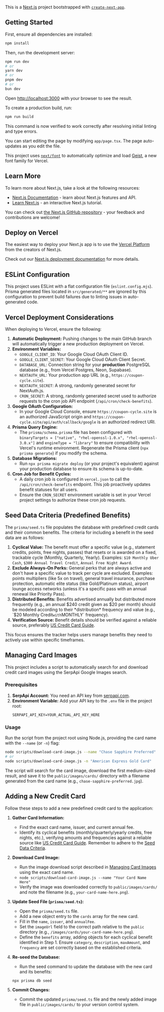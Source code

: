 This is a [Next.js](https://nextjs.org) project bootstrapped with [`create-next-app`](https://nextjs.org/docs/app/api-reference/cli/create-next-app).

## Getting Started

First, ensure all dependencies are installed:

```bash
npm install
```

Then, run the development server:

```bash
npm run dev
# or
yarn dev
# or
pnpm dev
# or
bun dev
```

Open [http://localhost:3000](http://localhost:3000) with your browser to see the result.

To create a production build, run:
```bash
npm run build
```
This command is now verified to work correctly after resolving initial linting and type errors.

You can start editing the page by modifying `app/page.tsx`. The page auto-updates as you edit the file.

This project uses [`next/font`](https://nextjs.org/docs/app/building-your-application/optimizing/fonts) to automatically optimize and load [Geist](https://vercel.com/font), a new font family for Vercel.

## Learn More

To learn more about Next.js, take a look at the following resources:

- [Next.js Documentation](https://nextjs.org/docs) - learn about Next.js features and API.
- [Learn Next.js](https://nextjs.org/learn) - an interactive Next.js tutorial.

You can check out [the Next.js GitHub repository](https://github.com/vercel/next.js) - your feedback and contributions are welcome!

## Deploy on Vercel

The easiest way to deploy your Next.js app is to use the [Vercel Platform](https://vercel.com/new?utm_medium=default-template&filter=next.js&utm_source=create-next-app&utm_campaign=create-next-app-readme) from the creators of Next.js.

Check out our [Next.js deployment documentation](https://nextjs.org/docs/app/building-your-application/deploying) for more details.

## ESLint Configuration

This project uses ESLint with a flat configuration file (`eslint.config.mjs`). Prisma generated files located in `src/generated/**` are ignored by this configuration to prevent build failures due to linting issues in auto-generated code.

## Vercel Deployment Considerations

When deploying to Vercel, ensure the following:

1.  **Automatic Deployment:** Pushing changes to the main GitHub branch will automatically trigger a new production deployment on Vercel.
2.  **Environment Variables:**
    *   `GOOGLE_CLIENT_ID`: Your Google Cloud OAuth Client ID.
    *   `GOOGLE_CLIENT_SECRET`: Your Google Cloud OAuth Client Secret.
    *   `DATABASE_URL`: Connection string for your **production** PostgreSQL database (e.g., from Vercel Postgres, Neon, Supabase).
    *   `NEXTAUTH_URL`: Your production app URL (e.g., `https://coupon-cycle.site`).
    *   `NEXTAUTH_SECRET`: A strong, randomly generated secret for NextAuth.js.
    *   `CRON_SECRET`: A strong, randomly generated secret used to authorize requests to the cron job API endpoint (`/api/cron/check-benefits`).
3.  **Google OAuth Configuration:**
    *   In your Google Cloud Console, ensure `https://coupon-cycle.site` is an authorized JavaScript origin and `https://coupon-cycle.site/api/auth/callback/google` is an authorized redirect URI.
4.  **Prisma Query Engine:**
    *   The `prisma/schema.prisma` file has been configured with `binaryTargets = ["native", "rhel-openssl-1.0.x", "rhel-openssl-3.0.x"]` and `engineType = "library"` to ensure compatibility with Vercel's runtime environment. Regenerate the Prisma client (`npx prisma generate`) if you modify the schema.
5.  **Database Migrations:**
    *   Run `npx prisma migrate deploy` (or your project's equivalent) against your production database to ensure its schema is up-to-date.
6.  **Cron Job for Benefit Cycles:**
    *   A daily cron job is configured in `vercel.json` to call the `/api/cron/check-benefits` endpoint. This job proactively updates benefit statuses for all users.
    *   Ensure the `CRON_SECRET` environment variable is set in your Vercel project settings to authorize these cron job requests.

## Seed Data Criteria (Predefined Benefits)

The `prisma/seed.ts` file populates the database with predefined credit cards and their common benefits. The criteria for including a benefit in the seed data are as follows:

1.  **Cyclical Value:** The benefit must offer a specific value (e.g., statement credits, points, free nights, passes) that resets or is awarded on a fixed, trackable cycle (Monthly, Quarterly, Yearly). Examples: `$10 Monthly Uber Cash`, `$300 Annual Travel Credit`, `Annual Free Night Award`.
2.  **Exclude Always-On Perks:** General perks that are always active and don't have a specific value to track per cycle are excluded. Examples: points multipliers (like 5x on travel), general travel insurance, purchase protection, automatic elite status (like Gold/Platinum status), airport lounge access networks (unless it's a specific pass with an annual renewal like Priority Pass).
3.  **Distributed Benefits:** Benefits advertised annually but distributed more frequently (e.g., an annual $240 credit given as $20 per month) should be modeled according to their *distribution* frequency and value (e.g., `$20 Monthly Credit` with `MONTHLY` frequency).
4.  **Verification Source:** Benefit details should be verified against a reliable source, preferably [US Credit Card Guide](https://www.uscreditcardguide.com/).

This focus ensures the tracker helps users manage benefits they need to actively use within specific timeframes.

## Managing Card Images

This project includes a script to automatically search for and download credit card images using the SerpApi Google Images search.

### Prerequisites

1.  **SerpApi Account:** You need an API key from [serpapi.com](https://serpapi.com/).
2.  **Environment Variable:** Add your API key to the `.env` file in the project root:
    ```env
    SERPAPI_API_KEY=YOUR_ACTUAL_API_KEY_HERE
    ```

### Usage

Run the script from the project root using Node.js, providing the card name with the `--name` (or `-n`) flag:

```bash
node scripts/download-card-image.js --name "Chase Sapphire Preferred"
# or
node scripts/download-card-image.js -n "American Express Gold Card"
```

The script will search for the card image, download the first medium-sized result, and save it to the `public/images/cards/` directory with a filename generated from the card name (e.g., `chase-sapphire-preferred.jpg`).

## Adding a New Credit Card

Follow these steps to add a new predefined credit card to the application:

1.  **Gather Card Information:**
    *   Find the exact card name, issuer, and current annual fee.
    *   Identify its cyclical benefits (monthly/quarterly/yearly credits, free nights, etc.), verifying amounts and frequencies against a reliable source like [US Credit Card Guide](https://www.uscreditcardguide.com/). Remember to adhere to the [Seed Data Criteria](#seed-data-criteria-predefined-benefits).

2.  **Download Card Image:**
    *   Run the image download script described in [Managing Card Images](#managing-card-images) using the exact card name.
    *   `node scripts/download-card-image.js --name "Your Card Name Here"`
    *   Verify the image was downloaded correctly to `public/images/cards/` and note the filename (e.g., `your-card-name-here.png`).

3.  **Update Seed File (`prisma/seed.ts`):**
    *   Open the `prisma/seed.ts` file.
    *   Add a new object entry to the `cards` array for the new card.
    *   Fill in the `name`, `issuer`, and `annualFee`.
    *   Set the `imageUrl` field to the correct path relative to the `public` directory (e.g., `/images/cards/your-card-name-here.png`).
    *   Define the `benefits` array, adding objects for each cyclical benefit identified in Step 1. Ensure `category`, `description`, `maxAmount`, and `frequency` are set correctly based on the established criteria.

4.  **Re-seed the Database:**
    *   Run the seed command to update the database with the new card and its benefits:
    ```bash
    npx prisma db seed
    ```

5.  **Commit Changes:**
    *   Commit the updated `prisma/seed.ts` file and the newly added image file in `public/images/cards/` to your version control system.
